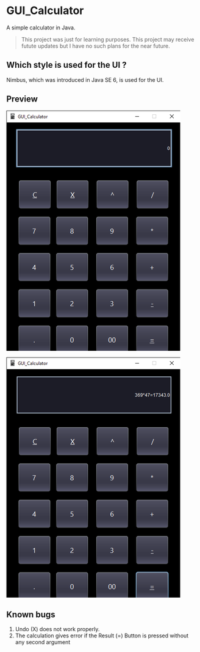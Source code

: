 # GUI_Calculator

A simple calculator in Java.

> This project was just for learning purposes. This project may receive futute updates but I have no such plans for the near future.

## Which style is used for the UI ?

Nimbus, which was introduced in Java SE 6, is used for the UI.

## Preview

![Preview 1](https://github.com/SrcyDev/gui_calculator/blob/main/preview/p1.png)


![Preview 2](https://github.com/SrcyDev/gui_calculator/blob/main/preview/p2.png)


## Known bugs

1. Undo (X) does not work properly.
2. The calculation gives error if the Result (=) Button is pressed without any second argument

